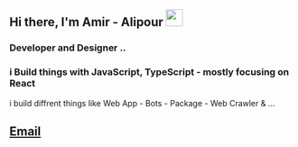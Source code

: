 ## Hi there, I'm Amir - Alipour <img src="https://raw.githubusercontent.com/MartinHeinz/MartinHeinz/master/wave.gif" width="30px" height="30px">

### Developer and Designer ..

### i Build things with JavaScript, TypeScript - mostly focusing on React <br/>

i build diffrent things like Web App - Bots - Package - Web Crawler & ...

## <b>[Email][gmail]</b>
<!-- - 🔭 I just practice day by day!
- 🌱 I’m currently learning everything
- 👯 I’m looking to collaborate with other developers
- ☔ From Iran/Guilan
- ⚡ Fun fact: I’m likes photography and digital arts -->

<!-- ### Connection:

[<img align="left" alt="amir - alipour | Instagram" width="22px" src="https://upload.wikimedia.org/wikipedia/commons/thumb/e/e7/Instagram_logo_2016.svg/768px-Instagram_logo_2016.svg.png" />][instagram]

[<img align="left" alt="amir - alipour | Instagram" width="22px" src="https://upload.wikimedia.org/wikipedia/commons/thumb/7/7e/Gmail_icon_%282020%29.svg/2560px-Gmail_icon_%282020%29.svg.png" />][gmail]

<br />

### Languages and Tools:

[<img align="left" alt="HTML5" width="26px" src="https://raw.githubusercontent.com/github/explore/80688e429a7d4ef2fca1e82350fe8e3517d3494d/topics/html/html.png" />][links]
[<img align="left" alt="CSS3" width="26px" src="https://raw.githubusercontent.com/github/explore/80688e429a7d4ef2fca1e82350fe8e3517d3494d/topics/css/css.png" />][links]
[<img align="left" alt="Sass" width="26px" src="https://raw.githubusercontent.com/github/explore/80688e429a7d4ef2fca1e82350fe8e3517d3494d/topics/sass/sass.png" />][links]
[<img align="left" alt="tailwind" width="26px" src="https://raw.githubusercontent.com/github/explore/80688e429a7d4ef2fca1e82350fe8e3517d3494d/topics/tailwind/tailwind.png" />][links]
[<img align="left" alt="material-ui" width="26px" src="https://mui.com/static/icons/180x180.png" />][links]
[<img align="left" alt="uikit" width="26px" src="https://cdn.iconscout.com/icon/free/png-512/uikit-285322.png" />][links]
[<img align="left" alt="boostrap" width="26px" src="https://raw.githubusercontent.com/github/explore/80688e429a7d4ef2fca1e82350fe8e3517d3494d/topics/bootstrap/bootstrap.png" />][links]
[<img align="left" alt="firebase" width="26px" src="https://raw.githubusercontent.com/github/explore/80688e429a7d4ef2fca1e82350fe8e3517d3494d/topics/firebase/firebase.png" />][links]
[<img align="left" alt="JavaScript" width="26px" src="https://raw.githubusercontent.com/github/explore/80688e429a7d4ef2fca1e82350fe8e3517d3494d/topics/javascript/javascript.png" />][links]
[<img align="left" alt="React" width="26px" src="https://raw.githubusercontent.com/github/explore/80688e429a7d4ef2fca1e82350fe8e3517d3494d/topics/react/react.png" />][links]
[<img align="left" alt="Redux" width="26px" src="https://raw.githubusercontent.com/github/explore/80688e429a7d4ef2fca1e82350fe8e3517d3494d/topics/redux/redux.png" />][links]
[<img align="left" alt="Nextjs" width="26px" src="https://camo.githubusercontent.com/92ec9eb7eeab7db4f5919e3205918918c42e6772562afb4112a2909c1aaaa875/68747470733a2f2f6173736574732e76657263656c2e636f6d2f696d6167652f75706c6f61642f76313630373535343338352f7265706f7369746f726965732f6e6578742d6a732f6e6578742d6c6f676f2e706e67" />][links]
[<img align="left" alt="Jest" width="26px" src="https://d2eip9sf3oo6c2.cloudfront.net/tags/images/000/000/940/square_480/jestlogo.png" />][links]
[<img align="left" alt="Node.js" width="26px" src="https://raw.githubusercontent.com/github/explore/80688e429a7d4ef2fca1e82350fe8e3517d3494d/topics/nodejs/nodejs.png" />][links]
[<img align="left" alt="Webpack" width="26px" src="https://raw.githubusercontent.com/github/explore/80688e429a7d4ef2fca1e82350fe8e3517d3494d/topics/webpack/webpack.png" />][links]
[<img align="left" alt="PWA" width="26px" src="https://raw.githubusercontent.com/github/explore/80688e429a7d4ef2fca1e82350fe8e3517d3494d/topics/pwa/pwa.png" />][links]
[<img align="left" alt="Git" width="26px" src="https://raw.githubusercontent.com/github/explore/80688e429a7d4ef2fca1e82350fe8e3517d3494d/topics/git/git.png" />][links]

and more .. -->

[instagram]: https://instagram.com/amir1.dev/
[gmail]: mailto:alipour1dev@gmail.com
[links]: https://github.com/Amir-Alipour?tab=repositories



<!-- ![ezgif com-gif-maker (2)](https://user-images.githubusercontent.com/73488911/143733730-c0de3ed6-83f9-4634-80a0-379b613b78ab.gif) -->


